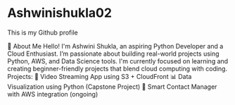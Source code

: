 # Ashwinishukla02
This is my Github profile

👋 About Me
Hello! I'm Ashwini Shukla, an aspiring Python Developer and a Cloud Enthusiast. I’m passionate about building real-world projects using Python, AWS, and Data Science tools. I'm currently focused on learning and creating beginner-friendly projects that blend cloud computing with coding.
Projects:
🎥 Video Streaming App using S3 + CloudFront
📊 Data Visualization using Python (Capstone Project)
🔐 Smart Contact Manager with AWS integration (ongoing)
